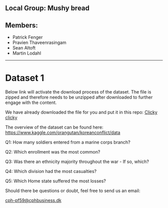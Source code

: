 ## Local Group: Mushy bread

## Members:
 - Patrick Fenger
 - Pravien Thaveenrasingam
 - Sean Altoft
 - Martin Lodahl 
-----------------------------------------------------------------

# Dataset 1
Below link will activate the download process of the dataset. The file is zipped and therefore needs to be unzipped after downloaded to further engage with the content.

We have already downloaded the file for you and put it in this repo:
<a href="https://raw.githubusercontent.com/PatrickFenger/pythonAssignments/master/KoreanConflict.csv">Clicky clicky</a>

The overview of the dataset can be found here:
https://www.kaggle.com/orangutan/koreanconflict/data

Q1: How many soldiers entered from a marine corps branch?

Q2: Which enrollment was the most common?

Q3: Was there an ethnicity majority throughout the war - If so, which?

Q4: Which division had the most casualties?

Q5: Which Home state suffered the most losses?

Should there be questions or doubt, feel free to send us an email:

cph-pf59@cphbusiness.dk
